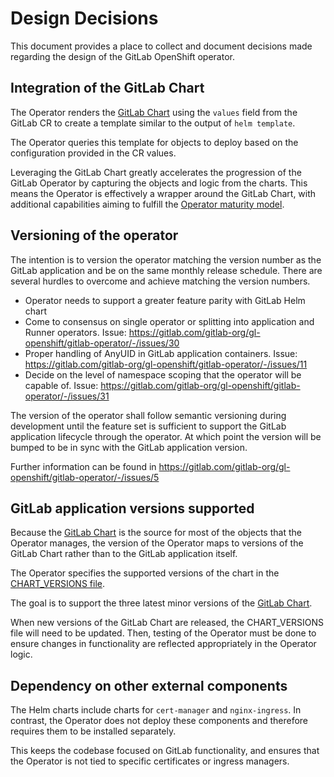 # Design Decisions

This document provides a place to collect and document decisions made
regarding the design of the GitLab OpenShift operator.

## Integration of the GitLab Chart

The Operator renders the [GitLab Chart](https://gitlab.com/gitlab-org/charts/gitlab) using the `values`
field from the GitLab CR to create a template similar to the output of `helm template`.

The Operator queries this template for objects to deploy based on the configuration provided in the
CR values.

Leveraging the GitLab Chart greatly accelerates the progression of the GitLab Operator by capturing the
objects and logic from the charts. This means the Operator is effectively a wrapper around the GitLab Chart,
with additional capabilities aiming to fulfill the
[Operator maturity model](https://docs.openshift.com/container-platform/4.1/applications/operators/olm-what-operators-are.html#olm-maturity-model_olm-what-operators-are).

## Versioning of the operator

The intention is to version the operator matching the version number as the
GitLab application and be on the same monthly release schedule. There are
several hurdles to overcome and achieve matching the version numbers.

- Operator needs to support a greater feature parity with GitLab Helm chart
- Come to consensus on single operator or splitting into application and
  Runner operators. Issue: https://gitlab.com/gitlab-org/gl-openshift/gitlab-operator/-/issues/30
- Proper handling of AnyUID in GitLab application containers. Issue:
  https://gitlab.com/gitlab-org/gl-openshift/gitlab-operator/-/issues/11
- Decide on the level of namespace scoping that the operator will be capable of.
  Issue: https://gitlab.com/gitlab-org/gl-openshift/gitlab-operator/-/issues/31

The version of the operator shall follow semantic versioning during development
until the feature set is sufficient to support the GitLab application
lifecycle through the operator. At which point the version will be bumped
to be in sync with the GitLab application version.

Further information can be found in https://gitlab.com/gitlab-org/gl-openshift/gitlab-operator/-/issues/5

## GitLab application versions supported

Because the [GitLab Chart](https://gitlab.com/gitlab-org/charts/gitlab) is the source
for most of the objects that the Operator manages, the version of the Operator maps to
versions of the GitLab Chart rather than to the GitLab application itself.

The Operator specifies the supported versions of the chart in the
[CHART_VERSIONS file](../CHART_VERSIONS).

The goal is to support the three latest minor versions of the
[GitLab Chart](https://gitlab.com/gitlab-org/charts/gitlab).

When new versions of the GitLab Chart are released, the CHART_VERSIONS file
will need to be updated. Then, testing of the Operator must be done to ensure
changes in functionality are reflected appropriately in the Operator logic.

## Dependency on other external components

The Helm charts include charts for `cert-manager` and `nginx-ingress`.
In contrast, the Operator does not deploy these components and therefore
requires them to be installed separately.

This keeps the codebase focused on GitLab functionality, and ensures that
the Operator is not tied to specific certificates or ingress managers.
